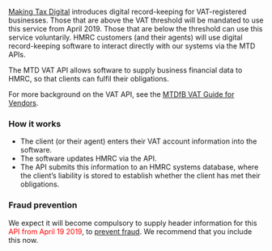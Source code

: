 [Making Tax Digital](https://www.gov.uk/government/publications/making-tax-digital/overview-of-making-tax-digital) introduces digital record-keeping for VAT-registered businesses. Those that are above the VAT threshold will be mandated to use this service from April 2019. Those that are below the threshold can use this service voluntarily. HMRC customers (and their agents) will use digital record-keeping software to interact directly with our systems via the MTD APIs.

The MTD VAT API allows software to supply business financial data to HMRC, so that clients can fulfil their obligations.

For more background on the VAT API, see the <a href="/api-documentation/docs/mtd">MTDfB VAT Guide for Vendors</a>.

### How it works 


* The client (or their agent) enters their VAT account information into the software.
* The software updates HMRC via the API.
* The API submits this information to an HMRC systems database, where the client’s liability is stored to establish whether the client has met their obligations.


### Fraud prevention

We expect it will become compulsory to supply header information for this <span style="color:red">API from April 19 2019</span>, to <a href="/api-documentation/docs/reference-guide#fraud-prevention">prevent fraud</a>. We recommend that you include this now.
